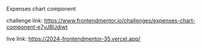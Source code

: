 Expenses chart component

challenge link: https://www.frontendmentor.io/challenges/expenses-chart-component-e7yJBUdjwt

live link: https://2024-frontendmentor-35.vercel.app/
